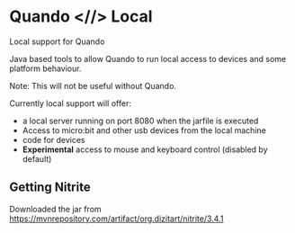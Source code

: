 # Quando <//> Local
Local support for Quando

Java based tools to allow Quando to run local access to devices and some platform behaviour.

Note: This will not be useful without Quando.

Currently local support will offer:
* a local server running on port 8080 when the jarfile is executed
* Access to micro:bit and other usb devices from the local machine
* code for devices
* **Experimental** access to mouse and keyboard control (disabled by default)

## Getting Nitrite

Downloaded the jar from https://mvnrepository.com/artifact/org.dizitart/nitrite/3.4.1

